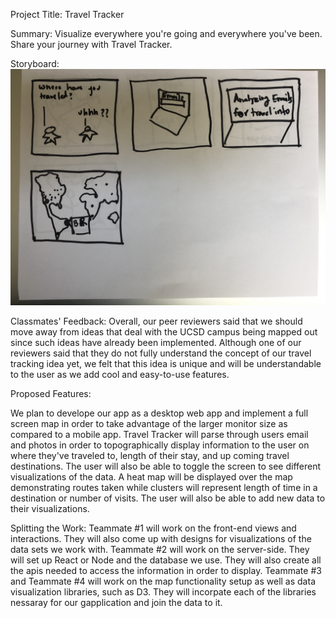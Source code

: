 Project Title: Travel Tracker
  
Summary: Visualize everywhere you're going and everywhere you've been. Share your journey with Travel Tracker. 

Storyboard:
![alt tag](https://github.com/ameezus/cogs121/blob/master/IMG_2353.JPG)

Classmates' Feedback: Overall, our peer reviewers said that we should move away from ideas that deal with the UCSD campus being mapped out since such ideas have already been implemented. Although one of our reviewers said that they do not fully understand the concept of our travel tracking idea yet, we felt that this idea is unique and will be understandable to the user as we add cool and easy-to-use features.

Proposed Features: 

We plan to develope our app as a desktop web app and implement a full screen map in order to take advantage of the larger monitor size as compared to a mobile app. Travel Tracker will parse through users email and photos in order to topographically display information to the user on where they've traveled to, length of their stay, and up coming travel destinations. The user will also be able to toggle the screen to see different visualizations of the data. A heat map will be displayed over the map demonstrating routes taken while clusters will represent length of time in a destination or number of visits. The user will also be able to add new data to their visualizations. 

Splitting the Work: Teammate #1 will work on the front-end views and interactions. They will also come up with designs for visualizations of the data sets we work with. Teammate #2 will work on the server-side. They will set up React or Node and the database we use. They will also create all the apis needed to access the information in order to display. Teammate #3 and Teammate #4 will work on the map functionality setup as well as data visualization libraries, such as D3. They will incorpate each of the libraries nessaray for our gapplication and join the data to it.
